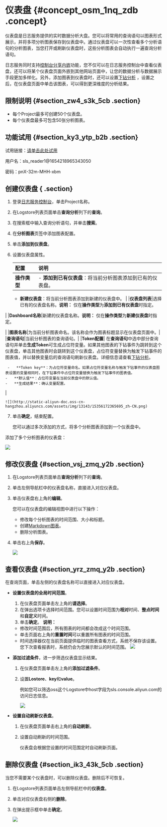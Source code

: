 # 仪表盘 {#concept_osm_1nq_zdb .concept}

仪表盘是日志服务提供的实时数据分析大盘。您可以将常用的查询语句以图表形式展示，并将多项分析图表保存到仪表盘中。通过仪表盘可以一次性查看多个分析语句的分析图表，当您打开或刷新仪表盘时，这些分析图表会自动执行一遍查询分析语句。

日志服务同时支持[控制台分享内嵌](cn.zh-CN/用户指南/查询与可视化/控制台分享内嵌.md)功能，您不仅可以在日志服务控制台中查看仪表盘，还可以将某个仪表盘页面外嵌到其他网站页面中，让您的数据分析与数据展示手段更加多样化。另外，添加图表到仪表盘时，还可以设置[下钻分析](cn.zh-CN/用户指南/查询与可视化/分析图表/下钻分析.md) ，设置之后，在仪表盘页面中单击该图表，可以得到更深维度的分析结果。

## 限制说明 {#section_zw4_s3k_5cb .section}

-   每个Project最多可创建50个仪表盘。
-   每个仪表盘最多可包含50张分析图表。

## 功能试用 {#section_ky3_ytp_b2b .section}

试用链接：[请单击此处试用](https://signin.aliyun.com/1654218965343050/login.htm?spm=a2c4e.11153940.blogcont552764.10.16af61998h2BNf&callback=https%3A%2F%2Fsls.console.aliyun.com%2Fnext%2Fproject%2Fdashboard-show%2Fdashboard%2Fdashboard-show%3F)

用户名：sls\_reader1@1654218965343050

密码：pnX-32m-MHH-xbm

## 创建仪表盘 { .section}

1.  登录[日志服务控制台](https://sls.console.aliyun.com)，单击Project名称。
2.  在Logstore列表页面单击**查询分析**列下的**查询**。
3.  在搜索框中输入查询分析语句，并单击**搜索**。
4.  在**分析图表**页签中添加图表配置。
5.  单击**添加到仪表盘**。
6.  设置仪表盘属性。

    |配置|说明|
    |:-|:-|
    |**操作类型**|     -   **添加到已有仪表盘**：将当前分析图表添加到已有的仪表盘。
    -   **新建仪表盘**：将当前分析图表添加到新建的仪表盘中。
 |
    |**仪表盘列表**|选择已有的仪表盘名称。**说明：** 仅在**操作类型**为**添加到已有仪表盘**时指定。

|
    |**Dashboard名称**|新建的仪表盘名称。**说明：** 仅在**操作类型**为**新建仪表盘**时指定。

|
    |**图表名称**|为当前分析图表命名。该名称会作为图表标题显示在仪表盘页面中。|
    |**查询语句**|当前分析图表的查询语句。|
    |**Token配置**| 在**查询语句**中选中部分查询语句并单击**生成Token**可生成占位符变量。如果其他图表的下钻事件为跳转到这个仪表盘，单击其他图表时会跳转到这个仪表盘，占位符变量替换为触发下钻事件的图表值，并以替换变量后的查询语句刷新仪表盘。详细信息请查看[下钻分析](../DNsls1888175/../DNSLS11850791/cn.zh-CN/用户指南/查询与可视化/分析图表/下钻分析.md)。

     -   **Token key**：为占位符变量命名。如果占位符变量名称与触发下钻事件的仪表盘图表设置的变量相同时，在下钻事件中占位符变量替换为触发下钻事件的图表值。
    -   **默认值**：占位符变量在当前仪表盘中的默认值。
    -   **生成结果**：确认变量配置。
 |

    ![](http://static-aliyun-doc.oss-cn-hangzhou.aliyuncs.com/assets/img/13143/15356172365695_zh-CN.png)

7.  单击**确定**，结束配置。

    您可以通过多次添加的方式，将多个分析图表添加到一个仪表盘中。


添加了多个分析图表的仪表盘：

![](http://static-aliyun-doc.oss-cn-hangzhou.aliyuncs.com/assets/img/13143/15356172365696_zh-CN.png)

## 修改仪表盘 {#section_vsj_zmq_y2b .section}

1.  在Logstore列表页面单击**查询分析**列下的**查询**。
2.  单击左侧导航栏中的仪表盘名称，直接进入对应仪表盘。
3.  单击仪表盘右上角的**编辑**。

    您可以在仪表盘的编辑视图中进行以下操作：

    -   修改每个分析图表的时间范围、大小和标题。
    -   创建[Markdown图表](cn.zh-CN/用户指南/查询与可视化/分析图表/Markdown图表.md)。
    -   删除分析图表。
4.  单击右上角**保存**。

    ![](http://static-aliyun-doc.oss-cn-hangzhou.aliyuncs.com/assets/img/13143/153561723610582_zh-CN.png)


## 查看仪表盘 {#section_yrz_zmq_y2b .section}

在查询页面，单击左侧的仪表盘名称可以直接进入对应仪表盘。

-   **设置仪表盘的全局时间范围**。

    1.  在仪表盘页面单击左上角的**请选择**。
    2.  在弹出选项卡选择时间范围。您可以设置时间范围为**相对**时间、**整点时间**和**自定义**时间。
    3.  单击**确定**。
    **说明：** 

    -   修改时间范围后，所有图表的时间都会改成这个时间范围。
    -   单击页面右上角的**重置时间**可以重置所有图表的时间范围。
    -   时间选择器仅在当前页面提供临时的图表查看方式，系统不保存该设置。您下次查看报表时，系统仍会为您展示默认的时间范围。
    ![](http://static-aliyun-doc.oss-cn-hangzhou.aliyuncs.com/assets/img/13143/153561723610785_zh-CN.png)

-   **添加过滤条件**，进一步筛选仪表盘显示结果。
    1.  在仪表盘页面单击左上角的**添加过滤条件**。
    2.  设置**Lostore**、**key**和**value**。

        例如您可以筛选oss这个Logstore中host字段为sls.console.aliyun.com的访问日志信息。

        ![](http://static-aliyun-doc.oss-cn-hangzhou.aliyuncs.com/assets/img/13143/153561723610583_zh-CN.png)

-   **设置自动刷新仪表盘**。
    1.  在仪表盘页面单击右上角的**自动刷新**。
    2.  设置自动刷新的时间范围。

        仪表盘会根据您设置的时间范围定时自动刷新页面。


## 删除仪表盘 {#section_ik3_43k_5cb .section}

当您不需要某个仪表盘时，可以删除仪表盘。删除后不可恢复。

1.  在Logstore列表页面单击左侧导航栏中的**仪表盘**。
2.  单击对应仪表盘右侧的**删除**。
3.  在弹出提示框中单击**确定**。

    ![](http://static-aliyun-doc.oss-cn-hangzhou.aliyuncs.com/assets/img/13143/153561723610584_zh-CN.png)


